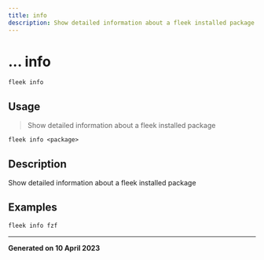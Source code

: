 ```yaml
---
title: info
description: Show detailed information about a fleek installed package
---
```


# ... info
`fleek info`

## Usage
> Show detailed information about a fleek installed package

```shell
fleek info <package>
```

## Description


Show detailed information about a fleek installed package

## Examples

```bash
fleek info fzf

```


---
**Generated on 10 April 2023**
